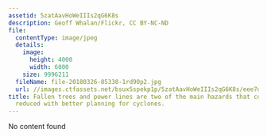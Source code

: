 ```yaml
---
assetid: 5zatAavHoWeIIIs2qG6K8s
description: Geoff Whalan/Flickr, CC BY-NC-ND
file:
  contentType: image/jpeg
  details:
    image:
      height: 4000
      width: 6000
    size: 9996211
  fileName: file-20180326-85338-1rd90p2.jpg
  url: //images.ctfassets.net/bsux5spekp1p/5zatAavHoWeIIIs2qG6K8s/eee7d2bc21907eafd9e62272a28e20d0/file-20180326-85338-1rd90p2.jpg
title: Fallen trees and power lines are two of the main hazards that could have been
  reduced with better planning for cyclones.
---
```

No content found